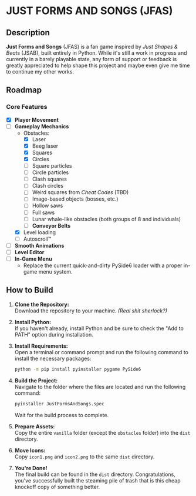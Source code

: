 # JUST FORMS AND SONGS (JFAS)

## Description
**Just Forms and Songs** (JFAS) is a fan game inspired by *Just Shapes & Beats* (JSAB), built entirely in Python. While it's still a work in progress and currently in a barely playable state, any form of support or feedback is greatly appreciated to help shape this project and maybe even give me time to continue my other works.

## Roadmap

### Core Features
- [x] **Player Movement**  
- [ ] **Gameplay Mechanics**  
	- Obstacles:
		- [x] Laser
		- [x] Beeg laser
		- [x] Squares
		- [x] Circles
		- [ ] Square particles
		- [ ] Circle particles
		- [ ] Clash squares
		- [ ] Clash circles
		- [ ] Weird squares from *Cheat Codes* (TBD)
		- [ ] Image-based objects (bosses, etc.)
		- [ ] Hollow saws
		- [ ] Full saws
		- [ ] Lunar whale-like obstacles (both groups of 8 and individuals)
		- [ ] **Conveyor Belts**
	- [x] Level loading
	- [ ] Autoscroll™  
- [ ] **Smooth Animations**  
- [ ] **Level Editor**  
- [ ] **In-Game Menu**  
	- Replace the current quick-and-dirty PySide6 loader with a proper in-game menu system.

## How to Build

1. **Clone the Repository:**  
   Download the repository to your machine. *(Real shit sherlock?)*

2. **Install Python:**  
   If you haven't already, install Python and be sure to check the "Add to PATH" option during installation.

3. **Install Requirements:**  
   Open a terminal or command prompt and run the following command to install the necessary packages:
   ```bash
   python -m pip install pyinstaller pygame PySide6
   ```

4. **Build the Project:**  
   Navigate to the folder where the files are located and run the following command:
   ```bash
   pyinstaller JustFormsAndSongs.spec
   ```
   Wait for the build process to complete.

5. **Prepare Assets:**  
   Copy the entire `vanilla` folder (except the `obstacles` folder) into the `dist` directory.

6. **Move Icons:**  
   Copy `icon1.png` and `icon2.png` to the same `dist` directory.

7. **You're Done!**  
   The final build can be found in the `dist` directory. Congratulations, you've successfully built the steaming pile of trash that is this cheap knockoff copy of something better.

